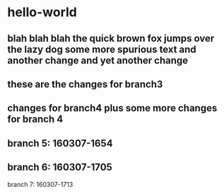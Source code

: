 # hello-world
blah blah blah
the quick brown fox jumps over the lazy dog
some more spurious text
and another change
and yet another change
-----
these are the changes for branch3
----
changes for branch4
plus some more changes for branch 4
-----
branch 5: 160307-1654
-----
branch 6: 160307-1705
------
branch 7: 160307-1713
